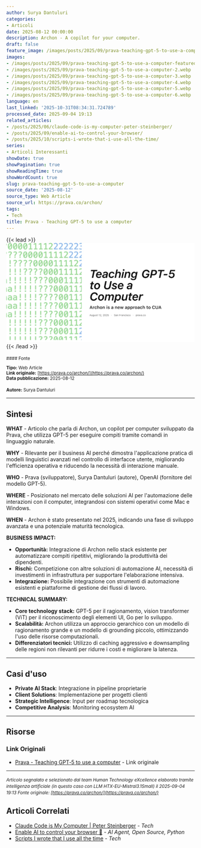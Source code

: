```yaml
---
author: Surya Dantuluri
categories:
- Articoli
date: 2025-08-12 00:00:00
description: Archon - A copilot for your computer.
draft: false
feature_image: /images/posts/2025/09/prava-teaching-gpt-5-to-use-a-computer-featured.webp
images:
- /images/posts/2025/09/prava-teaching-gpt-5-to-use-a-computer-featured.webp
- /images/posts/2025/09/prava-teaching-gpt-5-to-use-a-computer-2.webp
- /images/posts/2025/09/prava-teaching-gpt-5-to-use-a-computer-3.webp
- /images/posts/2025/09/prava-teaching-gpt-5-to-use-a-computer-4.webp
- /images/posts/2025/09/prava-teaching-gpt-5-to-use-a-computer-5.webp
- /images/posts/2025/09/prava-teaching-gpt-5-to-use-a-computer-6.webp
language: en
last_linked: '2025-10-31T08:34:31.724789'
processed_date: 2025-09-04 19:13
related_articles:
- /posts/2025/06/claude-code-is-my-computer-peter-steinberger/
- /posts/2025/09/enable-ai-to-control-your-browser/
- /posts/2025/10/scripts-i-wrote-that-i-use-all-the-time/
series:
- Articoli Interessanti
showDate: true
showPagination: true
showReadingTime: true
showWordCount: true
slug: prava-teaching-gpt-5-to-use-a-computer
source_date: '2025-08-12'
source_type: Web Article
source_url: https://prava.co/archon/
tags:
- Tech
title: Prava - Teaching GPT‑5 to use a computer
---
```


{{< lead >}}
![Featured image](/images/posts/2025/09/prava-teaching-gpt-5-to-use-a-computer-featured.webp)
{{< /lead >}}

<small>
#### Fonte

**Tipo:** Web Article  
**Link originale:** [https://prava.co/archon/](https://prava.co/archon/)  
**Data pubblicazione:** 2025-08-12

**Autore:** Surya Dantuluri</small>

---

## Sintesi

**WHAT** - Articolo che parla di Archon, un copilot per computer sviluppato da Prava, che utilizza GPT-5 per eseguire compiti tramite comandi in linguaggio naturale.

**WHY** - Rilevante per il business AI perché dimostra l'applicazione pratica di modelli linguistici avanzati nel controllo di interfacce utente, migliorando l'efficienza operativa e riducendo la necessità di interazione manuale.

**WHO** - Prava (sviluppatore), Surya Dantuluri (autore), OpenAI (fornitore del modello GPT-5).

**WHERE** - Posizionato nel mercato delle soluzioni AI per l'automazione delle interazioni con il computer, integrandosi con sistemi operativi come Mac e Windows.

**WHEN** - Archon è stato presentato nel 2025, indicando una fase di sviluppo avanzata e una potenziale maturità tecnologica.

**BUSINESS IMPACT:**
- **Opportunità:** Integrazione di Archon nello stack esistente per automatizzare compiti ripetitivi, migliorando la produttività dei dipendenti.
- **Rischi:** Competizione con altre soluzioni di automazione AI, necessità di investimenti in infrastruttura per supportare l'elaborazione intensiva.
- **Integrazione:** Possibile integrazione con strumenti di automazione esistenti e piattaforme di gestione dei flussi di lavoro.

**TECHNICAL SUMMARY:**
- **Core technology stack:** GPT-5 per il ragionamento, vision transformer (ViT) per il riconoscimento degli elementi UI, Go per lo sviluppo.
- **Scalabilità:** Archon utilizza un approccio gerarchico con un modello di ragionamento grande e un modello di grounding piccolo, ottimizzando l'uso delle risorse computazionali.
- **Differenziatori tecnici:** Utilizzo di caching aggressivo e downsampling delle regioni non rilevanti per ridurre i costi e migliorare la latenza.

---

## Casi d'uso

- **Private AI Stack**: Integrazione in pipeline proprietarie
- **Client Solutions**: Implementazione per progetti clienti
- **Strategic Intelligence**: Input per roadmap tecnologica
- **Competitive Analysis**: Monitoring ecosystem AI

---



## Risorse

### Link Originali
- [Prava - Teaching GPT‑5 to use a computer](https://prava.co/archon/) - Link originale


---

*<small>Articolo segnalato e selezionato dal team Human Technology eXcellence elaborato tramite intelligenza artificiale (in questo caso con LLM HTX-EU-Mistral3.1Small) il 2025-09-04 19:13
Fonte originale: [https://prava.co/archon/](https://prava.co/archon/)</small>*

## Articoli Correlati

- [Claude Code is My Computer | Peter Steinberger](/posts/2025/06/claude-code-is-my-computer-peter-steinberger/) - *Tech*
- [Enable AI to control your browser 🤖](/posts/2025/09/enable-ai-to-control-your-browser/) - *AI Agent, Open Source, Python*
- [Scripts I wrote that I use all the time](/posts/2025/10/scripts-i-wrote-that-i-use-all-the-time/) - *Tech*